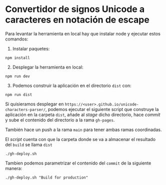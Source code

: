 # Convertidor de signos Unicode a caracteres en notación de escape

Para levantar la herramienta en local hay que instalar node y ejecutar estos comandos:

1. Instalar paquetes:

```
npm install
```

2. Desplegar la herramienta en local:

```
npm run dev
```

3. Podemos construir la aplicación en el directorio `dist` con:

```
npm run dist
```

Si quisieramos desplegar en `https://<user>.github.io/unicode-characters-parser/`, podemos ejecutar el siguiente script que construye la aplicación en la carpeta `dist`, añade al _stage_ dicho directorio, hace _commit_ y sube el contenido del directorio a la rama `gh-pages`. 

También hace un push a la rama `main` para tener ambas ramas coordinadas.

El _script_ cuenta con que la carpeta donde se va a almacenar el resultado del `build` se llama `dist`

```
./gh-deploy.sh
```

Tambien podemos parametrizar el contenido del `commit` de la siguiente manera:

```
./gh-deploy.sh "Build for production"
```

